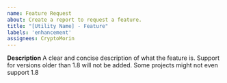 ```yaml
---
name: Feature Request
about: Create a report to request a feature.
title: "[Utility Name] - Feature"
labels: 'enhancement'
assignees: CryptoMorin
---
```


**Description**
A clear and concise description of what the feature is.
Support for versions older than 1.8 will not be added. Some projects might not even support 1.8